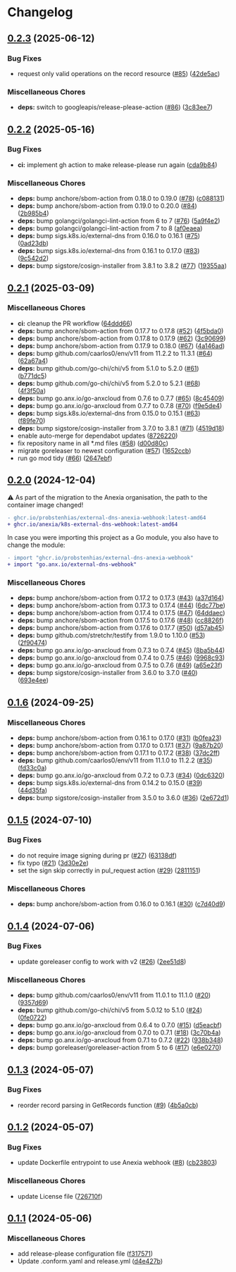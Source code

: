 # Changelog

## [0.2.3](https://github.com/anexia/k8s-external-dns-webhook/compare/v0.2.2...v0.2.3) (2025-06-12)


### Bug Fixes

* request only valid operations on the record resource ([#85](https://github.com/anexia/k8s-external-dns-webhook/issues/85)) ([42de5ac](https://github.com/anexia/k8s-external-dns-webhook/commit/42de5ac9f13a5bb0965fe01a7c2d13f50370ec03))


### Miscellaneous Chores

* **deps:** switch to googleapis/release-please-action ([#86](https://github.com/anexia/k8s-external-dns-webhook/issues/86)) ([3c83ee7](https://github.com/anexia/k8s-external-dns-webhook/commit/3c83ee7a592b6685c4fc0519d660d234a07a86af))

## [0.2.2](https://github.com/anexia/k8s-external-dns-webhook/compare/v0.2.1...v0.2.2) (2025-05-16)


### Bug Fixes

* **ci:** implement gh action to make release-please run again ([cda9b84](https://github.com/anexia/k8s-external-dns-webhook/commit/cda9b84f8410546ea1e1995d1cb527417c3564d4))


### Miscellaneous Chores

* **deps:** bump anchore/sbom-action from 0.18.0 to 0.19.0 ([#78](https://github.com/anexia/k8s-external-dns-webhook/issues/78)) ([c088131](https://github.com/anexia/k8s-external-dns-webhook/commit/c08813185ed541d9433fc4fcd32fce47144b5500))
* **deps:** bump anchore/sbom-action from 0.19.0 to 0.20.0 ([#84](https://github.com/anexia/k8s-external-dns-webhook/issues/84)) ([2b985b4](https://github.com/anexia/k8s-external-dns-webhook/commit/2b985b4cbd9cb71a3ae5100b6bcfb7dd7369f747))
* **deps:** bump golangci/golangci-lint-action from 6 to 7 ([#76](https://github.com/anexia/k8s-external-dns-webhook/issues/76)) ([5a9f4e2](https://github.com/anexia/k8s-external-dns-webhook/commit/5a9f4e22d6cb5e42ee293cf02716d6f35926362d))
* **deps:** bump golangci/golangci-lint-action from 7 to 8 ([af0eaea](https://github.com/anexia/k8s-external-dns-webhook/commit/af0eaeab5a2fe1c7f0f2195c393cb6d276b1bbfd))
* **deps:** bump sigs.k8s.io/external-dns from 0.16.0 to 0.16.1 ([#75](https://github.com/anexia/k8s-external-dns-webhook/issues/75)) ([0ad23db](https://github.com/anexia/k8s-external-dns-webhook/commit/0ad23db646a1ef44116af4d4713ad45b47e62585))
* **deps:** bump sigs.k8s.io/external-dns from 0.16.1 to 0.17.0 ([#83](https://github.com/anexia/k8s-external-dns-webhook/issues/83)) ([9c542d2](https://github.com/anexia/k8s-external-dns-webhook/commit/9c542d284e904a674c4dd3606c6ae8099ef41003))
* **deps:** bump sigstore/cosign-installer from 3.8.1 to 3.8.2 ([#77](https://github.com/anexia/k8s-external-dns-webhook/issues/77)) ([19355aa](https://github.com/anexia/k8s-external-dns-webhook/commit/19355aadad301a4eab19fac3cbfa46b827008645))

## [0.2.1](https://github.com/anexia/k8s-external-dns-webhook/compare/v0.2.0...v0.2.1) (2025-03-09)


### Miscellaneous Chores

* **ci:** cleanup the PR workflow ([64ddd66](https://github.com/anexia/k8s-external-dns-webhook/commit/64ddd66a79d1a7d7e8c8d8a34bcaa0e822cc5356))
* **deps:** bump anchore/sbom-action from 0.17.7 to 0.17.8 ([#52](https://github.com/anexia/k8s-external-dns-webhook/issues/52)) ([4f5bda0](https://github.com/anexia/k8s-external-dns-webhook/commit/4f5bda0fe19cbc69022d0d88580411777ec30ed4))
* **deps:** bump anchore/sbom-action from 0.17.8 to 0.17.9 ([#62](https://github.com/anexia/k8s-external-dns-webhook/issues/62)) ([3c90699](https://github.com/anexia/k8s-external-dns-webhook/commit/3c90699df1b4afaa499d704278359fa0624808d7))
* **deps:** bump anchore/sbom-action from 0.17.9 to 0.18.0 ([#67](https://github.com/anexia/k8s-external-dns-webhook/issues/67)) ([4a146ad](https://github.com/anexia/k8s-external-dns-webhook/commit/4a146ad646437764732d9942cfde2ef629ef872e))
* **deps:** bump github.com/caarlos0/env/v11 from 11.2.2 to 11.3.1 ([#64](https://github.com/anexia/k8s-external-dns-webhook/issues/64)) ([62a67a4](https://github.com/anexia/k8s-external-dns-webhook/commit/62a67a40237fc3a73f3a586e77726ecdef2116e5))
* **deps:** bump github.com/go-chi/chi/v5 from 5.1.0 to 5.2.0 ([#61](https://github.com/anexia/k8s-external-dns-webhook/issues/61)) ([b771dc5](https://github.com/anexia/k8s-external-dns-webhook/commit/b771dc5b213459f43559f13b183d60036cad1a8b))
* **deps:** bump github.com/go-chi/chi/v5 from 5.2.0 to 5.2.1 ([#68](https://github.com/anexia/k8s-external-dns-webhook/issues/68)) ([4f3f50a](https://github.com/anexia/k8s-external-dns-webhook/commit/4f3f50a7ce5dbe401ddfe22e991b1b88a01b8e2f))
* **deps:** bump go.anx.io/go-anxcloud from 0.7.6 to 0.7.7 ([#65](https://github.com/anexia/k8s-external-dns-webhook/issues/65)) ([8c45409](https://github.com/anexia/k8s-external-dns-webhook/commit/8c4540938c69d4abab9e1c9745bd50d1ef889459))
* **deps:** bump go.anx.io/go-anxcloud from 0.7.7 to 0.7.8 ([#70](https://github.com/anexia/k8s-external-dns-webhook/issues/70)) ([f9e5de4](https://github.com/anexia/k8s-external-dns-webhook/commit/f9e5de4781a904f48448b36c99cf69096dc6f941))
* **deps:** bump sigs.k8s.io/external-dns from 0.15.0 to 0.15.1 ([#63](https://github.com/anexia/k8s-external-dns-webhook/issues/63)) ([f89fe70](https://github.com/anexia/k8s-external-dns-webhook/commit/f89fe7063e8d4802f99d69c3954de9eb055993e6))
* **deps:** bump sigstore/cosign-installer from 3.7.0 to 3.8.1 ([#71](https://github.com/anexia/k8s-external-dns-webhook/issues/71)) ([4519d18](https://github.com/anexia/k8s-external-dns-webhook/commit/4519d18c9a06ef9c7fa39b49b83dd0987e6b3aad))
* enable auto-merge for dependabot updates ([8726220](https://github.com/anexia/k8s-external-dns-webhook/commit/8726220c4508af3d01702e77f97fccb9cd9af34d))
* fix repository name in all *.md files ([#58](https://github.com/anexia/k8s-external-dns-webhook/issues/58)) ([d00d80c](https://github.com/anexia/k8s-external-dns-webhook/commit/d00d80c5608d8f86191f6340652eebd3e3baea69))
* migrate goreleaser to newest configuration ([#57](https://github.com/anexia/k8s-external-dns-webhook/issues/57)) ([1652ccb](https://github.com/anexia/k8s-external-dns-webhook/commit/1652ccb3f1ec4ed33aa3b37f639550049916b926))
* run go mod tidy ([#66](https://github.com/anexia/k8s-external-dns-webhook/issues/66)) ([2647ebf](https://github.com/anexia/k8s-external-dns-webhook/commit/2647ebfa2c09fd40bc353783d5183ad820c15f26))

## [0.2.0](https://github.com/anexia/k8s-external-dns-webhook/compare/v0.1.6...v0.2.0) (2024-12-04)

:warning: As part of the migration to the Anexia organisation, the path to the container image changed!

```diff
- ghcr.io/probstenhias/external-dns-anexia-webhook:latest-amd64
+ ghcr.io/anexia/k8s-external-dns-webhook:latest-amd64
```

In case you were importing this project as a Go module, you also have to change the module:

```diff
- import "ghcr.io/probstenhias/external-dns-anexia-webhook"
+ import "go.anx.io/external-dns-webhook"
```

### Miscellaneous Chores

* **deps:** bump anchore/sbom-action from 0.17.2 to 0.17.3 ([#43](https://github.com/anexia/k8s-external-dns-webhook/issues/43)) ([a37d164](https://github.com/anexia/k8s-external-dns-webhook/commit/a37d1645666b40815741951dc193908a720b92c9))
* **deps:** bump anchore/sbom-action from 0.17.3 to 0.17.4 ([#44](https://github.com/anexia/k8s-external-dns-webhook/issues/44)) ([6dc77be](https://github.com/anexia/k8s-external-dns-webhook/commit/6dc77be2af50b424218d4f7ae8e6b9b4a2bb6848))
* **deps:** bump anchore/sbom-action from 0.17.4 to 0.17.5 ([#47](https://github.com/anexia/k8s-external-dns-webhook/issues/47)) ([64ddaec](https://github.com/anexia/k8s-external-dns-webhook/commit/64ddaec0522858de8bf59f0c96c5d348b05793aa))
* **deps:** bump anchore/sbom-action from 0.17.5 to 0.17.6 ([#48](https://github.com/anexia/k8s-external-dns-webhook/issues/48)) ([cc8826f](https://github.com/anexia/k8s-external-dns-webhook/commit/cc8826f2036a5b2bbfa6c23a1d30e06964d34070))
* **deps:** bump anchore/sbom-action from 0.17.6 to 0.17.7 ([#50](https://github.com/anexia/k8s-external-dns-webhook/issues/50)) ([d57ab45](https://github.com/anexia/k8s-external-dns-webhook/commit/d57ab45a4b7574be3ef121203ceda14f40278398))
* **deps:** bump github.com/stretchr/testify from 1.9.0 to 1.10.0 ([#53](https://github.com/anexia/k8s-external-dns-webhook/issues/53)) ([2f90474](https://github.com/anexia/k8s-external-dns-webhook/commit/2f904740fdc8203d3af6bcf74b425111bd7d28a1))
* **deps:** bump go.anx.io/go-anxcloud from 0.7.3 to 0.7.4 ([#45](https://github.com/anexia/k8s-external-dns-webhook/issues/45)) ([8ba5b44](https://github.com/anexia/k8s-external-dns-webhook/commit/8ba5b444344639ae0ccb7610d606b1979e06501f))
* **deps:** bump go.anx.io/go-anxcloud from 0.7.4 to 0.7.5 ([#46](https://github.com/anexia/k8s-external-dns-webhook/issues/46)) ([9968c93](https://github.com/anexia/k8s-external-dns-webhook/commit/9968c93d923440d9cd393f0cfeed52262a7310a7))
* **deps:** bump go.anx.io/go-anxcloud from 0.7.5 to 0.7.6 ([#49](https://github.com/anexia/k8s-external-dns-webhook/issues/49)) ([a65e23f](https://github.com/anexia/k8s-external-dns-webhook/commit/a65e23f4c0fabd6467fc033b55683697d6564436))
* **deps:** bump sigstore/cosign-installer from 3.6.0 to 3.7.0 ([#40](https://github.com/anexia/k8s-external-dns-webhook/issues/40)) ([693e4ee](https://github.com/anexia/k8s-external-dns-webhook/commit/693e4eeb7d5587c87b7f1b6cfcb6c8859b5291b5))

## [0.1.6](https://github.com/anexia/k8s-external-dns-webhook/compare/v0.1.5...v0.1.6) (2024-09-25)


### Miscellaneous Chores

* **deps:** bump anchore/sbom-action from 0.16.1 to 0.17.0 ([#31](https://github.com/anexia/k8s-external-dns-webhook/issues/31)) ([b0fea23](https://github.com/anexia/k8s-external-dns-webhook/commit/b0fea23766e0b28ad765c8bbad9e90b81e552733))
* **deps:** bump anchore/sbom-action from 0.17.0 to 0.17.1 ([#37](https://github.com/anexia/k8s-external-dns-webhook/issues/37)) ([9a87b20](https://github.com/anexia/k8s-external-dns-webhook/commit/9a87b20eca191761d8028dd043d5f488fc7caf40))
* **deps:** bump anchore/sbom-action from 0.17.1 to 0.17.2 ([#38](https://github.com/anexia/k8s-external-dns-webhook/issues/38)) ([37dc2ff](https://github.com/anexia/k8s-external-dns-webhook/commit/37dc2ff2323c7026126e3d40f80dc8c1b1c29b6b))
* **deps:** bump github.com/caarlos0/env/v11 from 11.1.0 to 11.2.2 ([#35](https://github.com/anexia/k8s-external-dns-webhook/issues/35)) ([fd33c0a](https://github.com/anexia/k8s-external-dns-webhook/commit/fd33c0af66694c0d438277d108bd959042e89758))
* **deps:** bump go.anx.io/go-anxcloud from 0.7.2 to 0.7.3 ([#34](https://github.com/anexia/k8s-external-dns-webhook/issues/34)) ([0dc6320](https://github.com/anexia/k8s-external-dns-webhook/commit/0dc63205f19ed23c6f7535b96127349a3bb77a39))
* **deps:** bump sigs.k8s.io/external-dns from 0.14.2 to 0.15.0 ([#39](https://github.com/anexia/k8s-external-dns-webhook/issues/39)) ([44d35fa](https://github.com/anexia/k8s-external-dns-webhook/commit/44d35fa518f0d2310e3d3a1b090bae98d023e8ef))
* **deps:** bump sigstore/cosign-installer from 3.5.0 to 3.6.0 ([#36](https://github.com/anexia/k8s-external-dns-webhook/issues/36)) ([2e672d1](https://github.com/anexia/k8s-external-dns-webhook/commit/2e672d1efa69dd03c91f26c3e0e64d2c67c97b59))

## [0.1.5](https://github.com/anexia/k8s-external-dns-webhook/compare/v0.1.4...v0.1.5) (2024-07-10)


### Bug Fixes

* do not require image signing during pr ([#27](https://github.com/anexia/k8s-external-dns-webhook/issues/27)) ([63138df](https://github.com/anexia/k8s-external-dns-webhook/commit/63138df80e3add4e6afcbf1e2d52aed41d3e03ef))
* fix typo ([#21](https://github.com/anexia/k8s-external-dns-webhook/issues/21)) ([3d30e2e](https://github.com/anexia/k8s-external-dns-webhook/commit/3d30e2ec5f6aa6f6baa05aec6b8719a3c7c7d87a))
* set the sign skip correctly in pul_request action ([#29](https://github.com/anexia/k8s-external-dns-webhook/issues/29)) ([2811151](https://github.com/anexia/k8s-external-dns-webhook/commit/28111518d25d42873d353a615d8d5d94da4938db))


### Miscellaneous Chores

* **deps:** bump anchore/sbom-action from 0.16.0 to 0.16.1 ([#30](https://github.com/anexia/k8s-external-dns-webhook/issues/30)) ([c7d40d9](https://github.com/anexia/k8s-external-dns-webhook/commit/c7d40d9d5c9b0e5bf1429f83391b81b260b78c74))

## [0.1.4](https://github.com/anexia/k8s-external-dns-webhook/compare/v0.1.3...v0.1.4) (2024-07-06)


### Bug Fixes

* update goreleaser config to work with v2 ([#26](https://github.com/anexia/k8s-external-dns-webhook/issues/26)) ([2ee51d8](https://github.com/anexia/k8s-external-dns-webhook/commit/2ee51d8b16f54cf89af4d2d2b1b8a03fc0143a3b))


### Miscellaneous Chores

* **deps:** bump github.com/caarlos0/env/v11 from 11.0.1 to 11.1.0 ([#20](https://github.com/anexia/k8s-external-dns-webhook/issues/20)) ([9357d69](https://github.com/anexia/k8s-external-dns-webhook/commit/9357d693f271a04903590a66f9209a3e9b2403a8))
* **deps:** bump github.com/go-chi/chi/v5 from 5.0.12 to 5.1.0 ([#24](https://github.com/anexia/k8s-external-dns-webhook/issues/24)) ([0fe0722](https://github.com/anexia/k8s-external-dns-webhook/commit/0fe07221b59895b956e1d82a9ff183118ba48c37))
* **deps:** bump go.anx.io/go-anxcloud from 0.6.4 to 0.7.0 ([#15](https://github.com/anexia/k8s-external-dns-webhook/issues/15)) ([d5eacbf](https://github.com/anexia/k8s-external-dns-webhook/commit/d5eacbf84c3aec027d0a15090f527b6dbe2244d6))
* **deps:** bump go.anx.io/go-anxcloud from 0.7.0 to 0.7.1 ([#18](https://github.com/anexia/k8s-external-dns-webhook/issues/18)) ([3c70b4a](https://github.com/anexia/k8s-external-dns-webhook/commit/3c70b4ac9055d76c77b78bca4d09f62dbaa3acda))
* **deps:** bump go.anx.io/go-anxcloud from 0.7.1 to 0.7.2 ([#22](https://github.com/anexia/k8s-external-dns-webhook/issues/22)) ([938b348](https://github.com/anexia/k8s-external-dns-webhook/commit/938b348eaacdae868809e55471599c958348f59c))
* **deps:** bump goreleaser/goreleaser-action from 5 to 6 ([#17](https://github.com/anexia/k8s-external-dns-webhook/issues/17)) ([e6e0270](https://github.com/anexia/k8s-external-dns-webhook/commit/e6e02708099b8b6de19c6fd5649e7c2e47786b1a))

## [0.1.3](https://github.com/anexia/k8s-external-dns-webhook/compare/v0.1.2...v0.1.3) (2024-05-07)


### Bug Fixes

* reorder record parsing in GetRecords function ([#9](https://github.com/anexia/k8s-external-dns-webhook/issues/9)) ([4b5a0cb](https://github.com/anexia/k8s-external-dns-webhook/commit/4b5a0cbebd245bf2c7e60ec1ad1b6777b165a182))

## [0.1.2](https://github.com/anexia/k8s-external-dns-webhook/compare/v0.1.1...v0.1.2) (2024-05-07)


### Bug Fixes

* update Dockerfile entrypoint to use Anexia webhook ([#8](https://github.com/anexia/k8s-external-dns-webhook/issues/8)) ([cb23803](https://github.com/anexia/k8s-external-dns-webhook/commit/cb23803208d016143aceb9fad4b5c5557d413286))


### Miscellaneous Chores

* update License file ([726710f](https://github.com/anexia/k8s-external-dns-webhook/commit/726710f9845919b8e0b775e7d7c045309826893d))

## [0.1.1](https://github.com/anexia/k8s-external-dns-webhook/compare/v0.1.0...v0.1.1) (2024-05-06)


### Miscellaneous Chores

* add release-please configuration file ([f317571](https://github.com/anexia/k8s-external-dns-webhook/commit/f3175717f5420f5bdf83c2572b102113b0b3f96e))
* Update .conform.yaml and release.yml ([d4e427b](https://github.com/anexia/k8s-external-dns-webhook/commit/d4e427b19a318e852ab49cb236fb41bb72820220))
